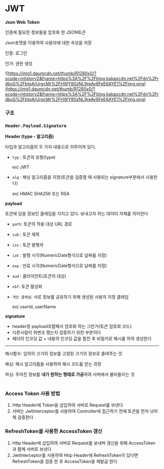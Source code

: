 # JWT



**Json Web Token**

인증에 필요한 정보들을 암호화 한 JSON토큰

Json포맷을 이용하여 사용자에 대한 속성을 저장

인증: 로그인

인가: 권한 생성

![https://img1.daumcdn.net/thumb/R1280x0/?scode=mtistory2&fname=https%3A%2F%2Fblog.kakaocdn.net%2Fdn%2FrdboS%2FbtqArUrgcMr%2FHWY80zNL9reAv6FeE6AYE1%2Fimg.png](https://img1.daumcdn.net/thumb/R1280x0/?scode=mtistory2&fname=https%3A%2F%2Fblog.kakaocdn.net%2Fdn%2FrdboS%2FbtqArUrgcMr%2FHWY80zNL9reAv6FeE6AYE1%2Fimg.png)

### **구조**

### `Header.Payload.Signature`

**Header (type - 알고리즘)**

타입과 알고리즘의 두 가지 내용으로 이루어져 있다.

- `typ` : 토큰의 유형(type)
    
    ex) JWT
    
- `alg` : 해싱 알고리즘을 지정(토큰을 검증할 때 사용되는 signature부분에서 사용한다)
    
    ex) HMAC SHA256 또는 RSA
    

**payload**

토큰에 담을 정보인 클레임을 가지고 있다. 보내고자 하는 데이터 자체를 의미한다

- `path`: 토큰의 적용 대상 URL 경로
- `sub` : 토큰 제목
- `iss` : 토큰 발행자
- `iat` : 발행 시각(NumericDate형식으로 날짜를 지정)
- `exp` : 만료 시각(NumericDate형식으로 날짜를 지정)
- `aud` : 클라이언트(토큰의 대상)
- `nbf`: 토큰 활성화
- `개인 클레임`: 서로 정보를 공유하기 위해 생성된 사용자 지정 클레임
    
    ex) userId, userName
  <br/> 
    

**signature**

- header랑 payload조합해서 암호화 하는 그런거(토큰 암호화 코드)
- 다른사람이 위변조 했는지 검증하기 위한 부분이다
- 헤더의 인코딩 값 + 내용의 인코딩 값을 합친 후 비밀키로 해시를 하여 생성한다

---

해시함수: 임의의 크기의 정보를 고정된 크기의 정보로 줄여주는 것

해싱: 해시 알고리즘을 사용하여 해시 코드를 얻는 과정

파싱: 주어진 정보를 **내가 원하는 형태로 가공**하여 서버에서 불러들이는 것  
<br/>   

  


### Access Token 사용 방법

1. Http Header에 Token을 삽입하여 서버로 Request를 보낸다
2. 서버는 JwtInterceptor를 사용하여 Controller에 접근하기 전에 토큰을 먼저 낚아채 검증한다

### RefreshToken을 사용한 AccessToken 갱신

1. Http Header에 삽입하여 서버로 Request를 보내며 갱신을 위해 AccessToken과 함께 서버로 보낸다
2. JwtInterceptor를 사용하여 Http Header에 RefrexhToken이 있다면 RefreshToken을 검증 한 후 AccessToken을 재발급 한다
